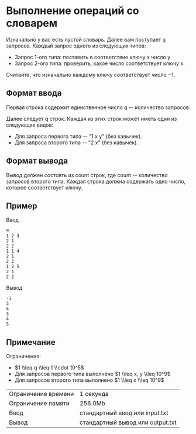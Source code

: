 # Выполнение операций со словарем

Изначально у вас есть пустой словарь. Далее вам поступает q запросов. Каждый запрос одного из следующих типов:

*   Запрос 1-ого типа: поставить в соответствие ключу x число y
*   Запрос 2-ого типа: проверить, какое число соответствует ключу x.

Считайте, что изначально каждому ключу соответствует число −1.

## Формат ввода

Первая строка содержит единственное число q -- количество запросов.

Далее следует q строк. Каждая из этих строк может иметь один из следующих видов:

*   Для запроса первого типа -- "1 x y" (без кавычек).
*   Для запроса второго типа -- "2 x" (без кавычек).

## Формат вывода

Вывод должен состоять из count строк, где count -- количество запросов второго типа. Каждая строка должна содержать одно число, которое соответствует ключу.

## Пример

Ввод

    9
    1 2 3
    2 1
    2 2
    1 1 4
    2 1
    2 2
    1 2 5
    2 1
    2 2
    

Вывод

    -1
    3
    4
    3
    4
    5
    

## Примечание

Ограничения:

*   $1 \\leq q \\leq 1 \\cdot 10^5$
*   Для запросов первого типа выполнено $1 \\leq x, y \\leq 10^9$
*   Для запросов второго типа выполнено $1 \\leq x \\leq 10^9$


<table>
 <tr class="time-limit">
    <td class="property-title">Ограничение времени</td>
    <td>1&nbsp;секунда</td>
 </tr>
 <tr class="memory-limit">
    <td class="property-title">Ограничение памяти</td>
    <td>256.0Mb</td>
 </tr>
 <tr class="input-file">
    <td class="property-title">Ввод</td>
    <td colspan="1">стандартный ввод или input.txt</td>
 </tr>
 <tr class="output-file">
    <td class="property-title">Вывод</td>
    <td colspan="1">стандартный вывод или output.txt</td>
 </tr>
</table>
